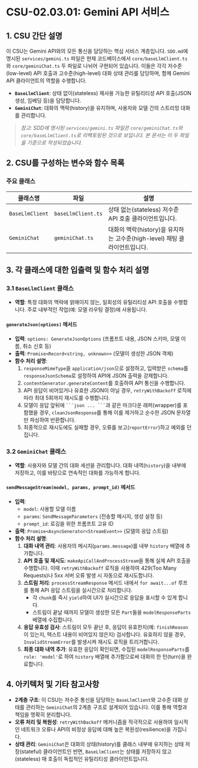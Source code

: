 # CSU-02.03.01: Gemini API 서비스

## 1. CSU 간단 설명

이 CSU는 Gemini API와의 모든 통신을 담당하는 핵심 서비스 계층입니다. `SDD.md`에 명시된 `services/gemini.ts` 파일은 현재 코드베이스에서 `core/baseLlmClient.ts`와 `core/geminiChat.ts` 두 파일로 나뉘어 구현되어 있습니다. 이들은 각각 저수준(low-level) API 호출과 고수준(high-level) 대화 상태 관리를 담당하며, 함께 Gemini API 클라이언트의 역할을 수행합니다.

- **`BaseLlmClient`**: 상태 없이(stateless) 재사용 가능한 유틸리티성 API 호출(JSON 생성, 임베딩 등)을 담당합니다.
- **`GeminiChat`**: 대화의 맥락(history)을 유지하며, 사용자와 모델 간의 스트리밍 대화를 관리합니다.

> _참고: SDD에 명시된 `services/gemini.ts` 파일은 `core/geminiChat.ts`와 `core/baseLlmClient.ts`로 리팩토링된 것으로 보입니다. 본 문서는 이 두 파일을 기준으로 작성되었습니다._

## 2. CSU를 구성하는 변수와 함수 목록

### 주요 클래스

| 클래스명        | 파일               | 설명                                                                      |
| --------------- | ------------------ | ------------------------------------------------------------------------- |
| `BaseLlmClient` | `baseLlmClient.ts` | 상태 없는(stateless) 저수준 API 호출 클라이언트입니다.                    |
| `GeminiChat`    | `geminiChat.ts`    | 대화의 맥락(history)을 유지하는 고수준(high-level) 채팅 클라이언트입니다. |

## 3. 각 클래스에 대한 입출력 및 함수 처리 설명

### 3.1 `BaseLlmClient` 클래스

- **역할**: 특정 대화의 맥락에 얽매이지 않는, 일회성의 유틸리티성 API 호출을 수행합니다. 주로 내부적인 작업(예: 모델 라우팅 결정)에 사용됩니다.

#### `generateJson(options)` 메서드

- **입력**: `options: GenerateJsonOptions` (프롬프트 내용, JSON 스키마, 모델 이름, 취소 신호 등)
- **출력**: `Promise<Record<string, unknown>>` (모델이 생성한 JSON 객체)
- **함수 처리 설명**:
  1.  `responseMimeType`을 `application/json`으로 설정하고, 입력받은 `schema`를 `responseJsonSchema`로 설정하여 API에 JSON 출력을 강제합니다.
  2.  `contentGenerator.generateContent`를 호출하여 API 통신을 수행합니다.
  3.  API 응답이 비어있거나 유효한 JSON이 아닐 경우, `retryWithBackoff` 로직에 따라 최대 5회까지 재시도를 수행합니다.
  4.  모델이 응답 앞뒤에 ` ```json ... ``` `과 같은 마크다운 래퍼(wrapper)를 포함했을 경우, `cleanJsonResponse`를 통해 이를 제거하고 순수한 JSON 문자열만 파싱하여 반환합니다.
  5.  최종적으로 재시도에도 실패할 경우, 오류를 보고(`reportError`)하고 예외를 던집니다.

### 3.2 `GeminiChat` 클래스

- **역할**: 사용자와 모델 간의 대화 세션을 관리합니다. 대화 내역(`history`)을 내부에 저장하고, 이를 바탕으로 연속적인 대화를 가능하게 합니다.

#### `sendMessageStream(model, params, prompt_id)` 메서드

- **입력**:
  - `model`: 사용할 모델 이름
  - `params`: `SendMessageParameters` (전송할 메시지, 생성 설정 등)
  - `prompt_id`: 로깅을 위한 프롬프트 고유 ID
- **출력**: `Promise<AsyncGenerator<StreamEvent>>` (모델의 응답 스트림)
- **함수 처리 설명**:
  1.  **대화 내역 관리**: 사용자의 메시지(`params.message`)를 내부 `history` 배열에 추가합니다.
  2.  **API 호출 및 재시도**: `makeApiCallAndProcessStream`을 통해 실제 API 호출을 수행합니다. 이때 `retryWithBackoff` 로직을 사용하여 429(Too Many Requests)나 5xx 서버 오류 발생 시 자동으로 재시도합니다.
  3.  **스트림 처리**: `processStreamResponse` 메서드 내에서 `for await...of` 루프를 통해 API 응답 스트림을 실시간으로 처리합니다.
      - 각 `chunk`를 즉시 `yield`하여 UI가 실시간으로 응답을 표시할 수 있게 합니다.
      - 스트림이 끝날 때까지 모델이 생성한 모든 `Part`들을 `modelResponseParts` 배열에 수집합니다.
  4.  **응답 유효성 검사**: 스트림이 모두 끝난 후, 응답이 유효한지(예: `finishReason`이 있는지, 텍스트 내용이 비어있지 않은지) 검사합니다. 유효하지 않을 경우, `InvalidStreamError`를 발생시켜 재시도 로직을 트리거합니다.
  5.  **최종 대화 내역 추가**: 유효한 응답이 확인되면, 수집된 `modelResponseParts`를 `role: 'model'`로 하여 `history` 배열에 추가함으로써 대화의 한 턴(turn)을 완료합니다.

## 4. 아키텍처 및 기타 참고사항

- **2계층 구조**: 이 CSU는 저수준 통신을 담당하는 `BaseLlmClient`와 고수준 대화 상태를 관리하는 `GeminiChat`의 2계층 구조로 설계되어 있습니다. 이를 통해 역할과 책임을 명확히 분리합니다.
- **오류 처리 및 복원성**: `retryWithBackoff` 메커니즘을 적극적으로 사용하여 일시적인 네트워크 오류나 API의 비정상 응답에 대해 높은 복원성(resilience)을 가집니다.
- **상태 관리**: `GeminiChat`은 대화의 상태(history)를 클래스 내부에 유지하는 상태 저장(stateful) 클라이언트인 반면, `BaseLlmClient`는 상태를 저장하지 않고(stateless) 매 호출이 독립적인 유틸리티성 클라이언트입니다.
